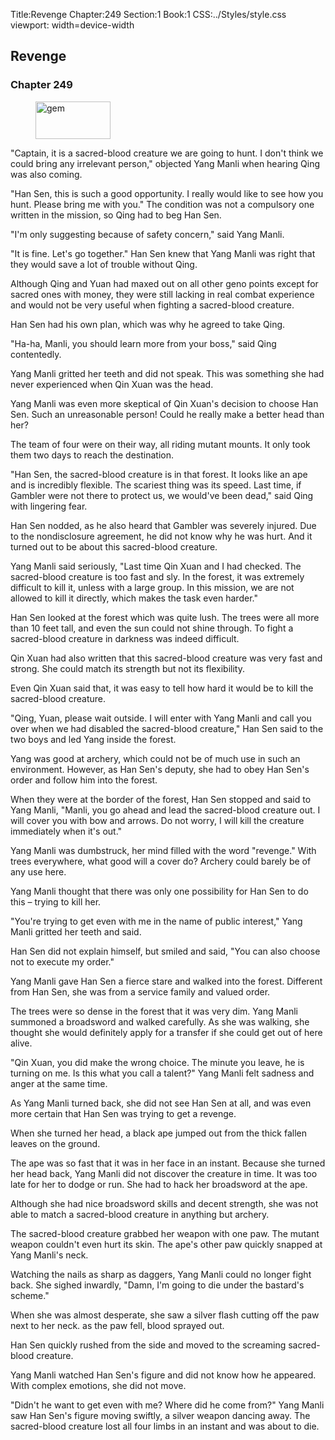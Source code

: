 Title:Revenge 
Chapter:249 
Section:1 
Book:1 
CSS:../Styles/style.css 
viewport: width=device-width
  
## Revenge
### Chapter 249 
<figure>
	<img src="../Images/gem.gif" alt="gem" id="gem" width="120" height="60" />
</figure>
  

  
  "Captain, it is a sacred-blood creature we are going to hunt. I don't think we could bring any irrelevant person," objected Yang Manli when hearing Qing was also coming.

"Han Sen, this is such a good opportunity. I really would like to see how you hunt. Please bring me with you." The condition was not a compulsory one written in the mission, so Qing had to beg Han Sen.

"I'm only suggesting because of safety concern," said Yang Manli.

"It is fine. Let's go together." Han Sen knew that Yang Manli was right that they would save a lot of trouble without Qing.

Although Qing and Yuan had maxed out on all other geno points except for sacred ones with money, they were still lacking in real combat experience and would not be very useful when fighting a sacred-blood creature.

Han Sen had his own plan, which was why he agreed to take Qing.

"Ha-ha, Manli, you should learn more from your boss," said Qing contentedly.

Yang Manli gritted her teeth and did not speak. This was something she had never experienced when Qin Xuan was the head.

Yang Manli was even more skeptical of Qin Xuan's decision to choose Han Sen. Such an unreasonable person! Could he really make a better head than her?

The team of four were on their way, all riding mutant mounts. It only took them two days to reach the destination.

"Han Sen, the sacred-blood creature is in that forest. It looks like an ape and is incredibly flexible. The scariest thing was its speed. Last time, if Gambler were not there to protect us, we would've been dead," said Qing with lingering fear.

Han Sen nodded, as he also heard that Gambler was severely injured. Due to the nondisclosure agreement, he did not know why he was hurt. And it turned out to be about this sacred-blood creature.

Yang Manli said seriously, "Last time Qin Xuan and I had checked. The sacred-blood creature is too fast and sly. In the forest, it was extremely difficult to kill it, unless with a large group. In this mission, we are not allowed to kill it directly, which makes the task even harder."

Han Sen looked at the forest which was quite lush. The trees were all more than 10 feet tall, and even the sun could not shine through. To fight a sacred-blood creature in darkness was indeed difficult.

Qin Xuan had also written that this sacred-blood creature was very fast and strong. She could match its strength but not its flexibility.

Even Qin Xuan said that, it was easy to tell how hard it would be to kill the sacred-blood creature.

"Qing, Yuan, please wait outside. I will enter with Yang Manli and call you over when we had disabled the sacred-blood creature," Han Sen said to the two boys and led Yang inside the forest.

Yang was good at archery, which could not be of much use in such an environment. However, as Han Sen's deputy, she had to obey Han Sen's order and follow him into the forest.

When they were at the border of the forest, Han Sen stopped and said to Yang Manli, "Manli, you go ahead and lead the sacred-blood creature out. I will cover you with bow and arrows. Do not worry, I will kill the creature immediately when it's out."

Yang Manli was dumbstruck, her mind filled with the word "revenge." With trees everywhere, what good will a cover do? Archery could barely be of any use here.

Yang Manli thought that there was only one possibility for Han Sen to do this – trying to kill her.

"You're trying to get even with me in the name of public interest," Yang Manli gritted her teeth and said.

Han Sen did not explain himself, but smiled and said, "You can also choose not to execute my order."

Yang Manli gave Han Sen a fierce stare and walked into the forest. Different from Han Sen, she was from a service family and valued order.

The trees were so dense in the forest that it was very dim. Yang Manli summoned a broadsword and walked carefully. As she was walking, she thought she would definitely apply for a transfer if she could get out of here alive.

"Qin Xuan, you did make the wrong choice. The minute you leave, he is turning on me. Is this what you call a talent?" Yang Manli felt sadness and anger at the same time.

As Yang Manli turned back, she did not see Han Sen at all, and was even more certain that Han Sen was trying to get a revenge.

When she turned her head, a black ape jumped out from the thick fallen leaves on the ground.

The ape was so fast that it was in her face in an instant. Because she turned her head back, Yang Manli did not discover the creature in time. It was too late for her to dodge or run. She had to hack her broadsword at the ape.

Although she had nice broadsword skills and decent strength, she was not able to match a sacred-blood creature in anything but archery.

The sacred-blood creature grabbed her weapon with one paw. The mutant weapon couldn't even hurt its skin. The ape's other paw quickly snapped at Yang Manli's neck.

Watching the nails as sharp as daggers, Yang Manli could no longer fight back. She sighed inwardly, "Damn, I'm going to die under the bastard's scheme."

When she was almost desperate, she saw a silver flash cutting off the paw next to her neck. as the paw fell, blood sprayed out.

Han Sen quickly rushed from the side and moved to the screaming sacred-blood creature.

Yang Manli watched Han Sen's figure and did not know how he appeared. With complex emotions, she did not move.

"Didn't he want to get even with me? Where did he come from?" Yang Manli saw Han Sen's figure moving swiftly, a silver weapon dancing away. The sacred-blood creature lost all four limbs in an instant and was about to die.
